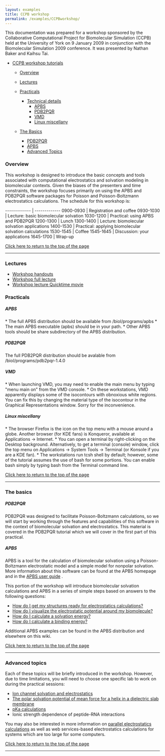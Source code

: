 ```yaml
---
layout: examples
title: CCPB workshop
permalink: /examples/CCPBworkshop/
---
```


<a id="topcall"></a>
This documentation was prepared for a workshop sponsored by the Collaborative Computational Project for Biomolecular Simulation (CCPB) held at the University of York on 9 January 2009 in conjunction with the Biomolecular Simulation 2009 conference. It was presented by Nathan Baker and Kaihsu Tai.

* <a data-scroll href="#CCPB">CCPB workshop tutorials</a>
	* <a data-scroll href="#CCPBover">Overview</a>
	* <a data-scroll href="#CCPBLectures">Lectures</a>
	* <a data-scroll href="#CCPBPracticals">Practicals</a>
		* <a data-scroll href="#CCPBTech"> Technical details</a>
			* <a data-scroll href="#CCPBAPBS">APBS</a>
			* <a data-scroll href="#CCPBPDB2PQR">PDB2PQR</a>
			* <a data-scroll href="#CCPBVMD">VMD</a>
			* <a data-scroll href="#CCPBLinux">Linux miscellany</a>
			
	* <a data-scroll href="#BTIBasics">The Basics</a>
			<ul>
			<li><a data-scroll href="#CCPBPBaseDB2PQR">PDB2PQR</a></li>
			<li><a data-scroll href="#CCPBBaseAPBS">APBS</a></li>
			<li><a data-scroll href="#CCPBadvance">Advanced Topics</a></li>
			</ul>
<a id="CCPBover"></a>
<h3>Overview</h3>

This workshop is designed to introduce the basic concepts and tools associated with computational electrostatics and solvation modeling in biomolecular contexts. Given the biases of the presenters and time constraints, the workshop focuses primarily on using the APBS and PDB2PQR software packages for Poisson and Poisson-Boltzmann electrostatics calculations.
The schedule for this workshop is:

------------- | -------------
0900-0930	| Registration and coffee
0930-1030	| Lecture: basic biomolecular solvation
1030-1200	| Practical: using APBS and PDB2PQR
1200-1300	| Lunch
1300-1400	| Lecture: biomolecular solvation applications
1400-1530	| Practical: applying biomolecular solvation calculations
1530-1545	| Coffee
1545-1645	| Discussion: your applications
1645-1700	| Wrap-up

<a data-scroll href="#topcall">Click here to return to the top of the page</a>
<hr/>

<a id="CCPBLectures"></a>
<h3> Lectures </h3>

* <a href="{{site.baseurl}}/docs/2008-12_workshop_handouts.pdf/">Workshop handouts</a>
* <a href="{{site.baseurl}}/docs/2008-12_workshop_lecture.pdf/">Workshop full lecture</a>
* <a href="{{site.baseurl}}/docs/2008-12_workshop_lecture.mov/">Workshop lecture Quicktime movie</a>

<a id="CCPBPracticals"></a>
<h3>Practicals</h3>
<a id="topcall"></a>
<a id="CCPBAPBS"></a>
<h5>APBS</h5>
* The full APBS distribution should be available from /biol/programs/apbs
* The main APBS executable (apbs) should be in your path.
* Other APBS tools should be share subdirectory of the APBS distribution.

<a id="CCPBAPBS"></a>
<h5>PDB2PQR</h5>

The full PDB2PQR distribution should be avalable from /biol/programs/pdb2pqr-1.4.0


<a id="CCPBVMD"></a>
<h5>VMD</h5>
* When launching VMD, you may need to enable the main menu by typing "menu main on" from the VMD console.
* On these workstations, VMD apparently displays some of the isocontours with obnoxious white regions. You can fix this by changing the material type of the isocontour in the Graphical Representations window. Sorry for the inconvenience.

<a id="CCPBLinux"></a>
<h5>Linux miscellany</h5>
* The browser Firefox is the icon on the top menu with a mouse around a globe. Another browser (for KDE fans) is Konqueror, available at Applications → Internet.
* You can open a terminal by right-clicking on the Desktop background. Alternatively, to get a terminal (console) window, click the top menu on Applications → System Tools → Terminal (or Konsole if you are a KDE fan). 
* The workstations run tcsh shell by default; however, some of the tutorial assumes the use of bash for some portions. You can enable bash simply by typing bash from the Terminal command line.

<a data-scroll href="#topcall">Click here to return to the top of the page</a>
<hr/>

<a id="BTIBasics"></a>
<h3>The basics</h3>

<a id="CCPBPBaseDB2PQR"></a>
<h5>PDB2PQR</h5>

PDB2PQR was designed to facilitate Poisson-Boltzmann calculations, so we will start by working through the features and capabilities of this software in the context of biomolecular solvation and electrostatics. This material is covered in the PDB2PQR tutorial which we will cover in the first part of this practical.

<a id="CCPBBaseAPBS"></a>
<h5>APBS</h5>

APBS is a tool for the calculation of biomolecular solvation using a Poisson-Boltzmann electrostatic model and a simple model for nonpolar solvation. More information about this software can be found at the APBS homepage and in the <a href="{{site.baseurl}}/docs/apbs-overview/">APBS user guide</a> .

This portion of the workshop will introduce biomolecular solvation calculations and APBS in a series of simple steps based on answers to the following questions:

* <a href="{{site.baseurl}}/docs/structures-ready/" >How do I get my structures ready for electrostatics calculations?</a>
* <a href="{{site.baseurl}}/docs/apbs-others/" >How do I visualize the electrostatic potential around my biomolecule?</a>
* <a href="{{site.baseurl}}/examples/Solvation_energies/" >How do I calculate a solvation energy?</a>
* <a href="{{site.baseurl}}/examples/binding_energies/" >How do I calculate a binding energy?</a>

Additional APBS examples can be found in the APBS distribution and elsewhere on this wiki.

<a data-scroll href="#topcall">Click here to return to the top of the page</a>
<hr/>

<a id="CCPBBaseAPBS"></a>
<h3>Advanced topics</h3>

Each of these topics will be briefly introduced in the workshop. However, due to time limitations, you will need to choose one specific lab to work on during the practical sessions:

* <a href="http://en.wikiversity.org/wiki/Poisson%E2%80%93Boltzmann_profile_for_an_ion_channel" >Ion channel solvation and electrostatics</a>
* <a href="{{site.baseurl}}/examples/Potentials_of_mean_force/" >The polar solvation potential of mean force for a helix in a dielectric slab membrane</a>
* <a href="{{site.baseurl}}/examples/pKa_Calculations/" >pKa calculations</a>
* Ionic strength dependence of peptide-RNA interactions

You may also be interested in more information on <a href="{{site.baseurl}}/examples/Parallel_execution_for_large_problems/">parallel electrostatics calculations</a> as well as web services-based electrostatics calculations for systems which are too large for some computers.

<a data-scroll href="#topcall">Click here to return to the top of the page</a>
<hr/>